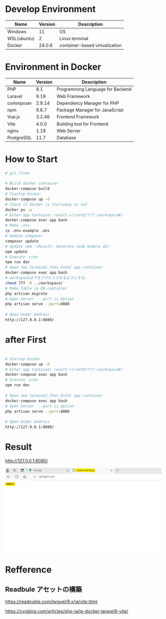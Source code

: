 # Develop Environment

Name | Version | Description
----|------|----
Windows|11|OS
WSL(ubuntu)|2|Linux terminal
Docker|24.0.6|container-based virtualization

# Environment in Docker

Name | Version | Description
----|------|----
PHP | 8.1 |Programming Language for Backend
Laravel|9.19|Web Framework
commposer|2.9.14|Dependency Manager for PHP 
npm|9.6.7|Package Manager for JavaScript
Vue.js|3.2.46| Frontend Framework
Vite|4.0.0|Building tool for Frontend
nginx|1.18|Web Server
PostgreSQL|11.7|Database


# How to Start

```bash
# git clone

# Build docker container
docker-compose build
# Startup Docker
docker-compose up -d
# Check if docker is startedup or not
docker ps -a
# Enter app Container result->[root@????:/workspace#] 
docker-compose exec app bash
# Make .env
cp .env.example .env
# Update composer
composer update
# Update npm ->Result: Generate node_module dir
npm update
# Execute　vite
npm run dev
# Open new terminal,then Enter app container
docker-compose exec app bash
# workspace以下をアクセスできるようにする。
chmod 777 -R ../workspace/
# Make Table in DB-container
php artisan migrate
# Open Server  --port is Option
php artisan serve --port=8080

# Open Under Address
http://127.0.0.1:8080/
```

# after First
```bash

# Startup Docker
docker-compose up -d
# Enter app Container result->[root@????:/workspace#] 
docker-compose exec app bash
# Execute　vite
npm run dev

# Open new terminal,then Enter app container
docker-compose exec app bash
# Open Server  --port is Option
php artisan serve --port=8080

# Open Under Address
http://127.0.0.1:8080/
```
# Result 

http://127.0.0.1:8080/

![Alt text](image.png)



# Refference

## Readbule アセットの構築

https://readouble.com/laravel/9.x/ja/vite.html

https://cyublog.com/articles/php-ja/jp-docker-laravel9-vite/

